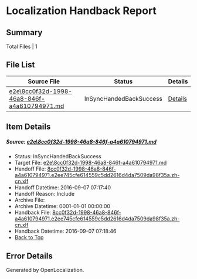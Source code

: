 # <a name='report-top'></a> Localization Handback Report

## Summary
 Total Files | 1

## File List
 Source File | Status | Details 
 ----------- | ------ | ------- 
 [e2e\8cc0f32d-1998-46a8-846f-a4a610794971.md](https://github.com/OpenLocalizationTestOrg/ol-test0/blob/7fecc50e3d87a280e3ea537bf085d6ddea03729e/e2e/8cc0f32d-1998-46a8-846f-a4a610794971.md) | InSyncHandedBackSuccess | [Details](#0c5547f2d4565948f926d2dbe193ac6d9d64243d5)

## Item Details
##### <a name='0c5547f2d4565948f926d2dbe193ac6d9d64243d5'></a> Source: [e2e\8cc0f32d-1998-46a8-846f-a4a610794971.md](https://github.com/OpenLocalizationTestOrg/ol-test0/blob/7fecc50e3d87a280e3ea537bf085d6ddea03729e/e2e/8cc0f32d-1998-46a8-846f-a4a610794971.md)
* Status: InSyncHandedBackSuccess
* Target File: [e2e\8cc0f32d-1998-46a8-846f-a4a610794971.md](https://github.com/OpenLocalizationTestOrg/ol-test0-zhcn/blob/c10d15f5e0b0db5457cc5c952aa270f5df4b17b9/e2e/8cc0f32d-1998-46a8-846f-a4a610794971.md)
* Handoff File: [8cc0f32d-1998-46a8-846f-a4a610794971.e2ee745cfe614559c5dd2616d4da7509da98f35a.zh-cn.xlf](https://github.com/OpenLocalizationTestOrg/ol-test0-handoff/blob/523a4a60383df5e53a4c48c0d043fed87e57fe5a/ol-handoff/OpenLocalizationTestOrg/ol-test0-zhcn/ci/ht/8cc0f32d-1998-46a8-846f-a4a610794971.e2ee745cfe614559c5dd2616d4da7509da98f35a.zh-cn.xlf)
* Handoff Datetime: 2016-09-07 07:17:40
* Handoff Reason: Include
* Archive File: 
* Archive Datetime: 0001-01-01 00:00:00
* Handback File: [8cc0f32d-1998-46a8-846f-a4a610794971.e2ee745cfe614559c5dd2616d4da7509da98f35a.zh-cn.xlf](https://github.com/OpenLocalizationTestOrg/ol-test0-handback/blob/72298439e2b9bf1fc7dd2f383b875b0acb4cd984/ol-handback/OpenLocalizationTestOrg/ol-test0-zhcn/ci/ht/8cc0f32d-1998-46a8-846f-a4a610794971.e2ee745cfe614559c5dd2616d4da7509da98f35a.zh-cn.xlf)
* Handback Datetime: 2016-09-07 07:18:46
* [Back to Top](#report-top)


## Error Details

Generated by OpenLocalization.
